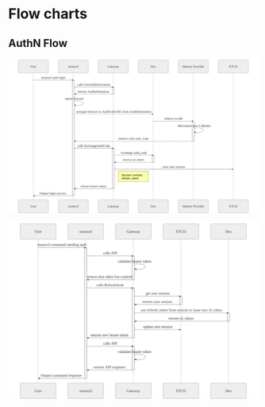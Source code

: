 # Flow charts

## AuthN Flow

![image](images/sd-monoctl-auth.mmd.png)

![image](images/sd-monoctl-refresh.mmd.png)
